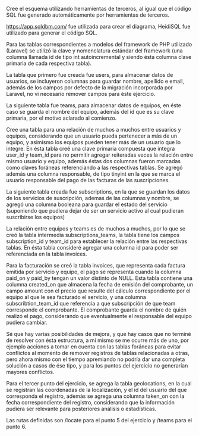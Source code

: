 Cree el esquema utilizando herramientas de terceros, al igual que el código SQL fue generado automáticamente por herramientas de terceros.

https://app.sqldbm.com/ fue utilizada para crear el diagrama, HeidiSQL fue utilizado para generar el código SQL.



Para las tablas correspondientes a modelos del framework de PHP utilizado (Laravel) se utilizó la clave y nomenclatura estándar del framework (una columna llamada id de tipo int autoincremental y siendo ésta columna clave primaria de cada respectiva tabla).

La tabla que primero fue creada fue users, para almacenar datos de usuarios, se incluyeron columnas para guardar nombre, apellido e email, además de los campos por defecto de la migración incorporada por Laravel, no vi necesario remover campos para éste ejercicio.

La siguiente tabla fue teams, para almacenar datos de equipos, en éste caso se guarda el nombre del equipo, además del id que es su clave primaria, por el motivo aclarado al comienzo.

Cree una tabla para una relación de muchos a muchos entre usuarios y equipos, considerando que un usuario pueda pertenecer a más de un equipo, y asimismo los equipos pueden tener más de un usuario que lo integre. En ésta tabla creé una clave primaria compuesta que integra user_id y team_id para no permitir agregar reiteradas veces la relación entre mismo usuario y equipo, además éstas dos columnas fueron marcadas como claves foráneas referenciando a las respectivas tablas. Se agregó además una columna responsable, de tipo tinyint en la que se marca el usuario responsable del pago de las facturas de las suscripciones.

La siguiente tabla creada fue subscriptions, en la que se guardan los datos de los servicios de suscripción, ademas de las columnas y nombre, se agregó una columna booleana para guardar el estado del servicio (suponiendo que pudiera dejar de ser un servicio activo al cual pudieran suscribirse los equipos)

La relación entre equipos y teams es de muchos a muchos, por lo que se creó la tabla intermedia subscriptions_teams, la tabla tiene los campos subscription_id y team_id para establecer la relación entre las respectivas tablas. En ésta tabla consideré agregar una columna id para poder ser referenciada en la tabla invoices.

Para la facturación se creó la tabla invoices, que representa cada factura emitida por servicio y equipo, el pago se representa cuando la columna paid_on y paid_by tengan un valor distinto de NULL. Ésta tabla contiene una columna created_on que almacena la fecha de emisión del comprobante, un campo amount con el precio que resulte del cálculo correspondiente por el equipo al que le sea facturado el servicio, y una columna subscribtion_team_id que referencia a que subscripción de que team corresponde el comprobante. El comprobante guarda el nombre de quién realizó el pago, considerando que eventualmente el responsable del equipo pudiera cambiar.

Sé que hay varias posibilidades de mejora, y que hay casos que no terminé de resolver con ésta estructura, a mi mismo se me ocurre más de uno, por ejemplo acciones a tomar en cuenta con las tablas foráneas para evitar conflictos al momento de remover registros de tablas relacionadas a otras, pero ahora mismo con el tiempo apremiando no podría dar una completa solución a casos de ése tipo, y para los puntos del ejercicio no generarían mayores conflictos.


Para el tercer punto del ejercicio, se agrega la tabla geolocations, en la cual se registran las coordenadas de la localización, y el id del usuario del que corresponda el registro, además se agrega una columna taken_on con la fecha correspondiente del registro, considerando que la información pudiera ser relevante para posteriores análisis o estadísticas.


Las rutas definidas son /locate para el punto 5 del ejercicio y /teams para el punto 6.
